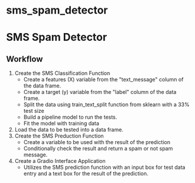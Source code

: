 # sms_spam_detector

# SMS Spam Detector

## Workflow
1. Create the SMS Classification Function
    - Create a features (X) variable from the "text_message" column of the data frame.
    - Create a target (y) variable from the "label" column of the data frame.
    - Split the data using train_text_split function from sklearn with a 33% test size
    - Build a pipeline model to run the tests.
    - Fit the model with training data
2. Load the data to be tested into a data frame.
3. Create the SMS Preduction Function
    - Create a variable to be used with the result of the prediction
    - Conditionally check the result and return a spam or not spam message.
4. Create a Gradio Interface Application
    - Utilizes the SMS prediction function with an input box for test data entry and a text box for the result of the prediction.